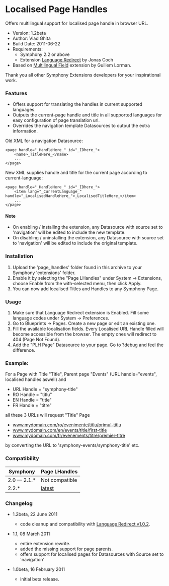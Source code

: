 Localised Page Handles
==============

Offers multilingual support for localised page handle in browser URL.

* Version: 1.2beta
* Author: Vlad Ghita
* Build Date: 2011-06-22
* Requirements:
	- Symphony 2.2 or above
	- Extension [Language Redirect](https://github.com/klaftertief/language_redirect) by Jonas Coch
* Based on [Multilingual Field](https://github.com/6ui11em/multilingual_field) extension by Guillem Lorman.

Thank you all other Symphony Extensions developers for your inspirational work.

### Features
* Offers support for translating the handles in current supported languages.
* Outputs the current-page handle and title in all supported languages for easy configuration of page translation url.
* Overrides the navigation template Datasources to output the extra information.

Old XML for a navigation Datasource:

    <page handle="_HandleHere_" id="_IDhere_">
	    <name>_TitleHere_</name>
	    ...
    </page>

New XML supplies handle and title for the current page according to current-language:

    <page handle="_HandleHere_" id="_IDhere_">
	    <item lang="_CurrentLanguage_" handle="_LocalisedHandleHere_">_LocalisedTitleHere_</item>
	    ...
    </page>

#### Note

* On enabling / installing the extension, any Datasource with source set to 'navigation' will be edited to include the new template.
* On disabling / uninstalling the extension, any Datasource with source set to 'navigation' will be edited to include the original template.


### Installation

1. Upload the 'page_lhandles' folder found in this archive to your Symphony 'extensions' folder.    
2. Enable it by selecting the "Page LHandles" under System -> Extensions, choose Enable from the with-selected menu, then click Apply.
3. You can now add localised Titles and Handles to any Symphony Page.

### Usage

1. Make sure that Language Redirect extension is Enabled. Fill some language codes under System -> Preferences.
2. Go to Blueprints -> Pages. Create a new page or edit an existing one.
3. Fill the available localisation fields. Every Localised URL Handle filled will become accessible from the browser. The empty ones will redirect to 404 (Page Not Found).
4. Add the "PLH Page" Datasource to your page. Go to ?debug and feel the difference.

### Example:

For a Page with Title "Title", Parent page "Events" (URL handle="events", localised handles aswell)  and

- URL Handle = "symphony-title"
- RO Handle = "titlu"
- EN Handle = "title"
- FR Handle = "titre"

all these 3 URLs will request "Title" Page

- www.mydomain.com/ro/evenimente/titlu/primul-titlu
- www.mydomain.com/en/events/title/first-title
- www.mydomain.com/fr/evenements/titre/premier-titre

by converting the URL to 'symphony-events/symphony-title' etc. 


### Compatibility

   Symphony | Page LHandles
----------- |----------------
2.0 — 2.1.* | Not compatible
2.2.*       | [latest](https://vlad-ghita@github.com/vlad-ghita/page_lhandles.git)



### Changelog

* 1.2beta, 22 June 2011
    * code cleanup and compatibility with [Language Redirect v1.0.2](https://github.com/klaftertief/language_redirect).

* 1.1, 08 March 2011
    * entire extension rewrite.
	* added the missing support for page parents.
	* offers support for localised pages for Datasources with Source set to 'navigation'

* 1.0beta, 16 February 2011
	* initial beta release.